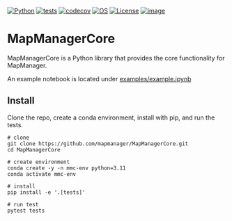 [![Python](https://img.shields.io/badge/python-3.11-blue.svg)](https://www.python.org/downloads/release/python-3111/)
[![tests](https://github.com/mapmanager/MapManagerCore/actions/workflows/test.yml/badge.svg)](https://github.com/mapmanager/MapManagerCore/actions)
[![codecov](https://codecov.io/gh/mapmanager/MapManagerCore/graph/badge.svg?token=M9SO38DYPY)](https://codecov.io/gh/mapmanager/MapManagerCore)
[![OS](https://img.shields.io/badge/OS-Linux|Windows|macOS-blue.svg)]()
[![License](https://img.shields.io/badge/license-GPLv3-blue)](https://github.com/mapmanager/MapManagerCore/blob/master/LICENSE)
[![image](http://img.shields.io/pypi/v/mapmanagercore.svg)](https://pypi.python.org/project/mapmanagercore)

# MapManagerCore

MapManagerCore is a Python library that provides the core functionality for MapManager.

An example notebook is located under [examples/example.ipynb](examples/example.ipynb)

## Install

Clone the repo, create a conda environment, install with pip, and run the tests.

    # clone
    git clone https://github.com/mapmanager/MapManagerCore.git
    cd MapManagerCore

    # create environment
    conda create -y -n mmc-env python=3.11
    conda activate mmc-env

    # install
    pip install -e '.[tests]'

    # run test
    pytest tests


